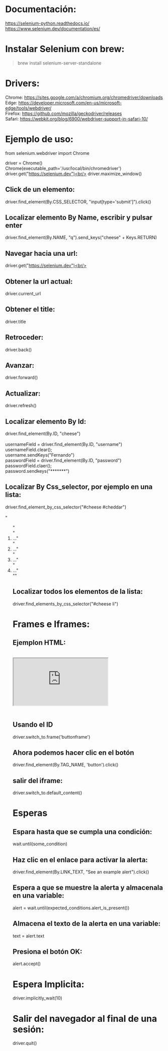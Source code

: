 # Documentación:
https://selenium-python.readthedocs.io/<br/>
https://www.selenium.dev/documentation/es/

# Instalar Selenium con brew:<br>
> brew install selenium-server-standalone

# Drivers:<br/>
Chrome:	https://sites.google.com/a/chromium.org/chromedriver/downloads<br/>
Edge:	https://developer.microsoft.com/en-us/microsoft-edge/tools/webdriver/<br/>
Firefox:	https://github.com/mozilla/geckodriver/releases<br/>
Safari:	https://webkit.org/blog/6900/webdriver-support-in-safari-10/<br/>

# Ejemplo de uso:<br/>
from selenium.webdriver import Chrome<br/>

driver = Chrome()<br/>
Chrome(executable_path='/usr/local/bin/chromedriver')<br/>
driver.get("https://selenium.dev")<br/>
driver.maximize_window()<br/>

## Click de un elemento:<br/>
driver.find_element(By.CSS_SELECTOR, "input[type='submit']").click()<br/>

## Localizar elemento By Name, escribir y pulsar enter<br/>
driver.find_element(By.NAME, "q").send_keys("cheese" + Keys.RETURN)<br/>

## Navegar hacia una url:<br/>
driver.get("https://selenium.dev")<br/>

## Obtener la url actual:<br/>
driver.current_url<br/>

## Obtener el title:<br/>
driver.title<br/>

## Retroceder:<br/>
driver.back()<br/>

## Avanzar:<br/>
driver.forward()<br/>

## Actualizar:<br/>
driver.refresh()<br/>

## Localizar elemento By Id:<br/>
driver.find_element(By.ID, "cheese")<br/>
<br/>
usernameField = driver.find_element(By.ID, "username")<br/>
usernameField.clear();<br/>
username.sendKeys("Fernando")<br/>
passwordField = driver.find_element(By.ID, "password")<br/>
passwordField.claer();<br/>
password.sendkeys("*******")<br/>

## Localizar By Css_selector, por ejemplo en una lista:<br/>
driver.find_element_by_css_selector("#cheese #cheddar")<br/>
<br/>
"<ol id=cheese>"<br/>
 "<li id=cheddar>…"<br/>
 "<li id=brie>…"<br/>
 "<li id=rochefort>…"<br/>
 "<li id=camembert>…"<br/>
"</ul>"<br/>

## Localizar todos los elementos de la lista:<br/>
driver.find_elements_by_css_selector("#cheese li")<br/>

# Frames e Iframes:<br/>
Ejemplon HTML:<br/>
--------------
<div id="modal"><br/>
  <iframe id="buttonframe" name="myframe"  src="https://seleniumhq.github.io"><br/>
   <button>Click here</button><br/>
 </iframe><br/>
</div><br/>

Usando el ID<br/>
------------
driver.switch_to.frame('buttonframe')<br/>

Ahora podemos hacer clic en el botón<br/>
------------------------------------
driver.find_element(By.TAG_NAME, 'button').click()<br/>

## salir del iframe:<br/>
driver.switch_to.default_content()<br/>

# Esperas<br/>
Espara hasta que se cumpla una condición:<br/>
-----------------------------------------
wait.until(some_condition)<br/>

Haz clic en el enlace para activar la alerta:<br/>
---------------------------------------------
driver.find_element(By.LINK_TEXT, "See an example alert").click()<br/>

Espera a que se muestre la alerta y almacenala en una variable:<br/>
---------------------------------------------------------------
alert = wait.until(expected_conditions.alert_is_present())<br/>

Almacena el texto de la alerta en una variable:<br/>
-----------------------------------------------
text = alert.text<br/>

Presiona el botón OK:<br/>
--------------------
alert.accept()<br/>

# Espera Implicita:<br/>
driver.implicitly_wait(10)<br/>

# Salir del navegador al final de una sesión:<br/>
driver.quit()<br/>
